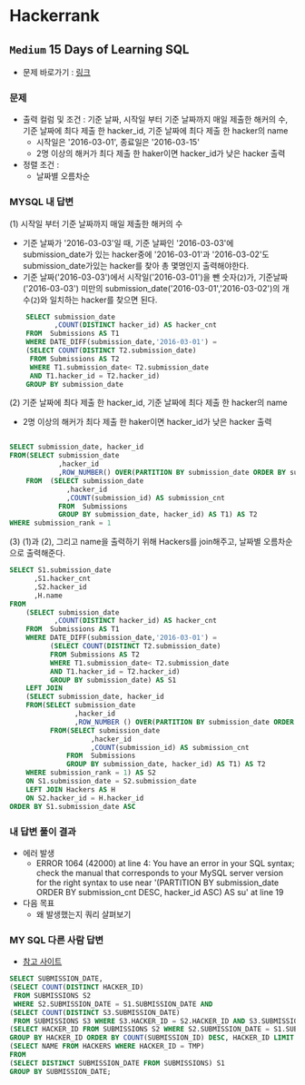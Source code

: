 
# Hackerrank
## `Medium` 15 Days of Learning SQL
* 문제 바로가기 : [링크](https://www.hackerrank.com/challenges/15-days-of-learning-sql/problem?isFullScreen=true)
  
### 문제
* 출력 컬럼 및 조건 : 기준 날짜, 시작일 부터 기준 날짜까지 매일 제출한 해커의 수, 기준 날짜에 최다 제출 한 hacker_id, 기준 날짜에 최다 제출 한 hacker의 name
    * 시작일은 '2016-03-01', 종료일은 '2016-03-15'
    * 2명 이상의 해커가 최다 제출 한 haker이면 hacker_id가 낮은 hacker 출력
* 정렬 조건 : 
  * 날짜별 오름차순 

### MYSQL 내 답변
(1) 시작일 부터 기준 날짜까지 매일 제출한 해커의 수
  * 기준 날짜가 '2016-03-03'일 때, 기준 날짜인 '2016-03-03'에 submission_date가 있는 hacker중에 '2016-03-01'과 '2016-03-02'도 submission_date가있는 hacker를 찾아 총 몇명인지 출력해야한다.
  * 기준 날짜('2016-03-03')에서 시작일('2016-03-01')을 뺀 숫자(`2`)가, 기준날짜('2016-03-03') 미만의 submission_date('2016-03-01','2016-03-02')의 개수(`2`)와 일치하는 hacker를 찾으면 된다. 

```SQL
    SELECT submission_date
           ,COUNT(DISTINCT hacker_id) AS hacker_cnt
    FROM  Submissions AS T1
    WHERE DATE_DIFF(submission_date,'2016-03-01') =
    (SELECT COUNT(DISTINCT T2.submission_date)
     FROM Submissions AS T2
     WHERE T1.submission_date< T2.submission_date
     AND T1.hacker_id = T2.hacker_id)
    GROUP BY submission_date
```

(2) 기준 날짜에 최다 제출 한 hacker_id, 기준 날짜에 최다 제출 한 hacker의 name
  * 2명 이상의 해커가 최다 제출 한 haker이면 hacker_id가 낮은 hacker 출력
```SQL

SELECT submission_date, hacker_id
FROM(SELECT submission_date
            ,hacker_id
            ,ROW_NUMBER() OVER(PARTITION BY submission_date ORDER BY submission_cnt DESC, hacker_id ASC) AS submission_rank
    FROM  (SELECT submission_date
              ,hacker_id
              ,COUNT(submission_id) AS submission_cnt
            FROM  Submissions
            GROUP BY submission_date, hacker_id) AS T1) AS T2
WHERE submission_rank = 1
```

(3) (1)과 (2), 그리고 name을 출력하기 위해 Hackers를 join해주고, 날짜별 오름차순으로 출력해준다.
```SQL
SELECT S1.submission_date
      ,S1.hacker_cnt
      ,S2.hacker_id
      ,H.name
FROM 
    (SELECT submission_date
           ,COUNT(DISTINCT hacker_id) AS hacker_cnt
    FROM  Submissions AS T1
    WHERE DATE_DIFF(submission_date,'2016-03-01') =
          (SELECT COUNT(DISTINCT T2.submission_date)
          FROM Submissions AS T2
          WHERE T1.submission_date< T2.submission_date
          AND T1.hacker_id = T2.hacker_id)
          GROUP BY submission_date) AS S1
    LEFT JOIN 
    (SELECT submission_date, hacker_id
    FROM(SELECT submission_date
                ,hacker_id
                ,ROW_NUMBER () OVER(PARTITION BY submission_date ORDER BY submission_cnt DESC, hacker_id ASC) AS submission_rank
          FROM(SELECT submission_date
                    ,hacker_id
                    ,COUNT(submission_id) AS submission_cnt
              FROM  Submissions
              GROUP BY submission_date, hacker_id) AS T1) AS T2
    WHERE submission_rank = 1) AS S2
    ON S1.submission_date = S2.submission_date
    LEFT JOIN Hackers AS H
    ON S2.hacker_id = H.hacker_id
ORDER BY S1.submission_date ASC
```


### 내 답변 풀이 결과 
 * 에러 발생 
   * ERROR 1064 (42000) at line 4: You have an error in your SQL syntax; check the manual that corresponds to your MySQL server version for the right syntax to use near '(PARTITION BY submission_date ORDER BY submission_cnt DESC, hacker_id ASC) AS su' at line 19
 * 다음 목표
   * 왜 발생했는지 쿼리 살펴보기


### MY SQL 다른 사람 답변
* [참고 사이트](https://github.com/BlakeBrown/HackerRank-Solutions/blob/master/SQL/5_Advanced%20Join/5_15%20Days%20of%20Learning%20SQL/15%20Days%20of%20Learning%20SQL.mysql) 

```SQL
SELECT SUBMISSION_DATE,
(SELECT COUNT(DISTINCT HACKER_ID)  
 FROM SUBMISSIONS S2  
 WHERE S2.SUBMISSION_DATE = S1.SUBMISSION_DATE AND    
(SELECT COUNT(DISTINCT S3.SUBMISSION_DATE) 
 FROM SUBMISSIONS S3 WHERE S3.HACKER_ID = S2.HACKER_ID AND S3.SUBMISSION_DATE < S1.SUBMISSION_DATE) = DATEDIFF(S1.SUBMISSION_DATE , '2016-03-01')),
(SELECT HACKER_ID FROM SUBMISSIONS S2 WHERE S2.SUBMISSION_DATE = S1.SUBMISSION_DATE 
GROUP BY HACKER_ID ORDER BY COUNT(SUBMISSION_ID) DESC, HACKER_ID LIMIT 1) AS TMP,
(SELECT NAME FROM HACKERS WHERE HACKER_ID = TMP)
FROM
(SELECT DISTINCT SUBMISSION_DATE FROM SUBMISSIONS) S1
GROUP BY SUBMISSION_DATE;

```